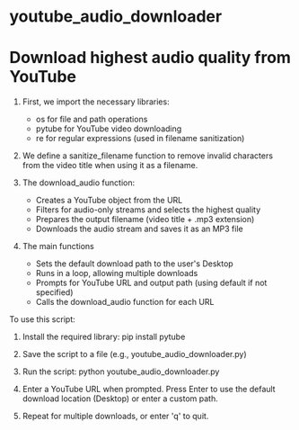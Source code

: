 # youtube_audio_downloader
# Download highest audio quality from YouTube

1. First, we import the necessary libraries:
   - os for file and path operations
   - pytube for YouTube video downloading
   - re for regular expressions (used in filename sanitization)

2. We define a sanitize_filename function to remove invalid characters from the video title when using it as a filename.

3. The download_audio function:
   - Creates a YouTube object from the URL
   - Filters for audio-only streams and selects the highest quality
   - Prepares the output filename (video title + .mp3 extension)
   - Downloads the audio stream and saves it as an MP3 file

4. The main functions
   - Sets the default download path to the user's Desktop
   - Runs in a loop, allowing multiple downloads
   - Prompts for YouTube URL and output path (using default if not specified)
   - Calls the download_audio function for each URL

To use this script:

1. Install the required library:
pip install pytube

2. Save the script to a file (e.g., youtube_audio_downloader.py)
3. Run the script:
python youtube_audio_downloader.py

4. Enter a YouTube URL when prompted. Press Enter to use the default download location (Desktop) or enter a custom path.
5. Repeat for multiple downloads, or enter 'q' to quit.
